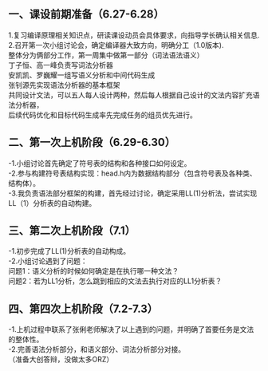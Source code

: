 一、课设前期准备（6.27-6.28）  
-
1.复习编译原理相关知识点，研读课设动员会具体要求，向指导学长确认相关信息. 
2.召开第一次小组讨论会，确定编译器大致方向，明确分工（1.0版本).    
整体分为俩部分工作，第一周集中做第一部分（词法语法语义）  
	丁子恒、高一峰负责写词法分析器  
	安凯凯、罗巍耀一组写语义分析和中间代码生成  
	张钊源先实现语法分析器的基本框架  
共同设计文法，可以五人每人设计两种，然后每人根据自己设计的文法内容扩充语法分析器，  
后续代码优化和目标代码生成率先完成任务的组员优先进行。  
  
二、第一次上机阶段（6.29-6.30）  
-
-1.小组讨论首先确定了符号表的结构和各种接口如何设定。    
-2.参与构建符号表结构实现：head.h内为数据结构部分（包含符号表及各种类、结构体）。  
-3.我负责语法部分框架的构建，首先经过讨论，确定采用LL(1)分析法，尝试实现LL（1）分析表的自动构建。  
  
三、第二次上机阶段（7.1）
-
-1.初步完成了LL(1)分析表的自动构成。  
-2.小组讨论遇到了问题：  
问题1：语义分析的时候如何确定是在执行哪一种文法？    
问题2：若为LL1分析，怎么跳到相应的文法去执行对应的LL1分析表？    
  
四、第四次上机阶段（7.2-7.3）  
-
-1.上机过程中联系了张俐老师解决了以上遇到的问题，并明确了首要任务是文法的整体性。  
-2.完善语法分析部分，和语义部分、词法分析部分对接。  
（准备大创答辩，没做太多ORZ）  
